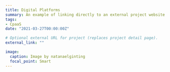 ```yaml
---
title: Digital Platforms
summary: An example of linking directly to an external project website using `external_link`.
tags:
- CpaaS
date: "2021-03-27T00:00:00Z"

# Optional external URL for project (replaces project detail page).
external_link: ""

image:
  caption: Image by natanaelginting
  focal_point: Smart
---
```

